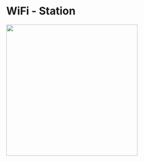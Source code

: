 # WiFi - Station

<img width="350" src="https://github.com/user-attachments/assets/0be091ab-1bd6-46c9-a766-e8b6b4cbb616" />

